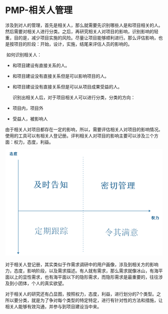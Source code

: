 # PMP-相关人管理

​       涉及到对人的管理，首先是相关人，那么就需要先识别哪些人是和项目相关的人。然后需要对相关人进行分类。之后，再研究相关人对项目的影响，识别影响的轻重，目的是，减少项目实施的风险。尽量让项目能够顺利进行。那么评估影响，也是按项目的阶段：开始，设计，实施，结尾来评估人员的影响的。

​	 如何识别相关人：

- 和项目建设有直接关系的人。
- 和项目建设没有直接关系但是可以影响项目的人。
- 和项目建设没有直接关系但是可以从项目成果受益的人。

   识别出相关人后，对于项目相关人可以进行分类，分类的方向：

-   项目内，项目外
-  受益人，被影响人

  由于相关人对项目都存在一定的影响，所以，需要评估相关人对项目的影响情况。使用的工具可以有相关人登记册。评判相关人对项目的影响主要可以涉及三个方面：权力，态度，利益。

![](..\materials\相关方的态度.png)

对于相关人登记册，其实类似于作需求调研中的用户画像，涉及到相关方的影响力，态度，影响阶段，以及需求描述。有人就有需求，那么需求就像冰山，有海平面以上的显性需求，也有海平面以下的隐形需求，而隐形需求是最重要的，往往涉及到小团体，个人的真实欲望。

​       对于相关人的研究还有凸显图，按照权力，态度，利益，进行划分的7个类型。之所以要分类，就是为了争对每个类型的特定特定，进行有针对性的方法和措施，让相关人能够有效沟通，并参与到项目建设当中来。